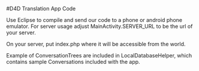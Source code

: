 #D4D Translation App Code

Use Eclipse to compile and send our code to a phone or android phone emulator. For server usage adjust MainActivity.SERVER_URL to be the url of your server. 

On your server, put index.php where it will be accessible from the world. 

Example of ConversationTrees are included in LocalDatabaseHelper, which contains sample Conversations included with the app. 